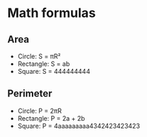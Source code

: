 # Math formulas
## Area
- Circle: S = πR²
- Rectangle: S = ab
- Square: S = 444444444

## Perimeter
- Circle: P = 2πR
- Rectangle: P = 2a + 2b
- Square: P = 4aaaaaaaaa4342423423423
